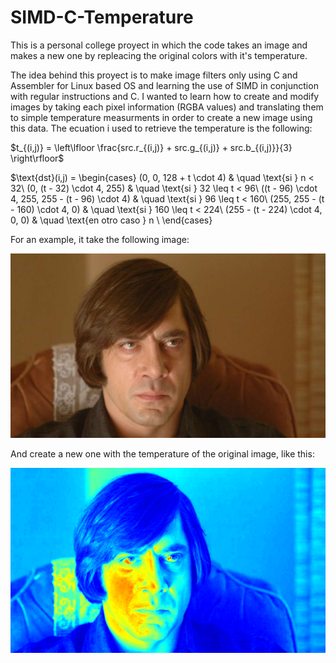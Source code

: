 # SIMD-C-Temperature
This is a personal college proyect in which the code takes an image and makes a new one by repleacing the original colors with it's temperature.

The idea behind this proyect is to make image filters only using C and Assembler for Linux based OS and learning the use of SIMD in conjunction with regular instructions and C.
I wanted to learn how to create and modify images by taking each pixel information (RGBA values) and translating them to simple temperature measurments in order to create a new image using this data.
The ecuation i used to retrieve the temperature is the following:

$t_{(i,j)} = \left\lfloor \frac{src.r_{(i,j)} + src.g_{(i,j)} + src.b_{(i,j)}}{3} \right\rfloor$

$\text{dst}(i,j) = \begin{cases}  (0, 0, 128 + t \cdot 4)       & \quad \text{si } n < 32\\  (0, (t - 32) \cdot 4, 255)      & \quad \text{si } 32 \leq t < 96\\  ((t - 96) \cdot 4, 255, 255 - (t - 96) \cdot 4)       & \quad \text{si } 96 \leq t < 160\\ (255, 255 - (t - 160) \cdot 4, 0)       & \quad \text{si } 160 \leq t < 224\\  (255 - (t - 224) \cdot 4, 0, 0)       & \quad \text{en otro caso } n \\  \end{cases}


For an example, it take the following image:

![alt text](https://github.com/Mati-S/SIMD-C-Temperature/blob/main/src/img/NoCountryForOldMen.1024x600.bmp?raw=true)

And create a new one with the temperature of the original image, like this:

![alt text](https://github.com/Mati-S/SIMD-C-Temperature/blob/main/src/tests/data/resultados_nuestros/NoCountryForOldMen.1024x600.bmp.temperature.ASM.bmp?raw=true)
